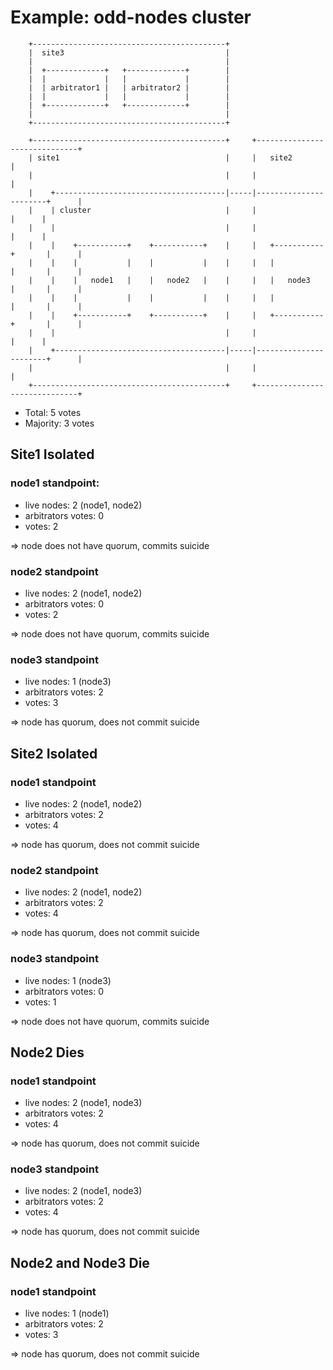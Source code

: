 # Example: odd-nodes cluster

        +-------------------------------------------+                                
        |  site3                                    |                                
        |                                           |                                
        |  +-------------+   +-------------+        |
        |  |             |   |             |        |
        |  | arbitrator1 |   | arbitrator2 |        |
        |  |             |   |             |        |
        |  +-------------+   +-------------+        |
        |                                           |                                
        +-------------------------------------------+                                
        
        +-------------------------------------------+     +------------------------------+
        | site1                                     |     |   site2                      |
        |                                           |     |                              |
        |    +--------------------------------------|-----|-----------------------+      |
        |    | cluster                              |     |                       |      |
        |    |                                      |     |                       |      |
        |    |    +-----------+    +-----------+    |     |   +-----------+       |      |
        |    |    |           |    |           |    |     |   |           |       |      |
        |    |    |   node1   |    |   node2   |    |     |   |   node3   |       |      |
        |    |    |           |    |           |    |     |   |           |       |      |
        |    |    +-----------+    +-----------+    |     |   +-----------+       |      |
        |    |                                      |     |                       |      |
        |    +--------------------------------------|-----|-----------------------+      |
        |                                           |     |                              |
        +-------------------------------------------+     +------------------------------+

* Total: 5 votes
* Majority: 3 votes

## Site1 Isolated

### node1 standpoint:

* live nodes: 2 (node1, node2)
* arbitrators votes: 0
* votes: 2

=> node does not have quorum, commits suicide

### node2 standpoint

* live nodes: 2 (node1, node2)
* arbitrators votes: 0
* votes: 2

=> node does not have quorum, commits suicide

### node3 standpoint

* live nodes: 1 (node3)
* arbitrators votes: 2
* votes: 3

=> node has quorum, does not commit suicide

## Site2 Isolated

### node1 standpoint

* live nodes: 2 (node1, node2)
* arbitrators votes: 2
* votes: 4

=> node has quorum, does not commit suicide

### node2 standpoint

* live nodes: 2 (node1, node2)
* arbitrators votes: 2
* votes: 4

=> node has quorum, does not commit suicide

### node3 standpoint

* live nodes: 1 (node3)
* arbitrators votes: 0
* votes: 1

=> node does not have quorum, commits suicide

## Node2 Dies

### node1 standpoint

* live nodes: 2 (node1, node3)
* arbitrators votes: 2
* votes: 4

=> node has quorum, does not commit suicide

### node3 standpoint

* live nodes: 2 (node1, node3)
* arbitrators votes: 2
* votes: 4

=> node has quorum, does not commit suicide

## Node2 and Node3 Die

### node1 standpoint

* live nodes: 1 (node1)
* arbitrators votes: 2
* votes: 3

=> node has quorum, does not commit suicide

